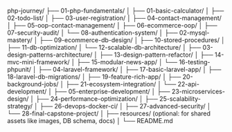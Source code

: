 php-journey/
├── 01-php-fundamentals/
│   ├── 01-basic-calculator/
│   ├── 02-todo-list/
│   ├── 03-user-registration/
│   ├── 04-contact-management/
│   ├── 05-oop-contact-management/
│   ├── 06-ecommerce-oop/
│   ├── 07-security-audit/
│   └── 08-authentication-system/
│
├── 02-mysql-mastery/
│   ├── 09-ecommerce-db-design/
│   ├── 10-stored-procedures/
│   ├── 11-db-optimization/
│   └── 12-scalable-db-architecture/
│
├── 03-design-patterns-architecture/
│   ├── 13-design-pattern-refactor/
│   ├── 14-mvc-mini-framework/
│   ├── 15-modular-news-app/
│   └── 16-testing-phpunit/
│
├── 04-laravel-framework/
│   ├── 17-basic-laravel-app/
│   ├── 18-laravel-db-migrations/
│   ├── 19-feature-rich-app/
│   ├── 20-background-jobs/
│   ├── 21-ecosystem-integration/
│   └── 22-api-development/
│
├── 05-enterprise-development/
│   ├── 23-microservices-design/
│   ├── 24-performance-optimization/
│   ├── 25-scalability-strategy/
│   ├── 26-devops-docker-ci/
│   ├── 27-advanced-security/
│   └── 28-final-capstone-project/
│
├── resources/ (optional: for shared assets like images, DB schema, docs)
│
└── README.md

